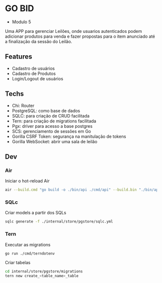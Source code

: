 # GO BID

- Modulo 5

Uma APP para gerenciar Leilões, onde usuarios autenticados podem adicionar produtos para venda e fazer propostas para o item anunciado até a finalização da sessão do Leilão.

## Features
- Cadastro de usuários
- Cadastro de Produtos
- Login/Logout de usuários

## Techs

- Chi: Router
- PostgreSQL: como base de dados
- SQLC: para criação de CRUD facilitada
- Tern: para criação de migrations facilitada
- Pgx: driver para acesso a base postgres
- SCS: gerenciamento de sessões em Go
- Gorilla CSRF Token: segurança na manitulação de tokens
- Gorilla WebSocket: abrir uma sala de leilão

## Dev

### Air

Iniciar o hot-reload Air
```bash
air --build.cmd "go build -o ./bin/api ./cmd/api" --build.bin "./bin/api"
```

### SQLc

Criar models a partir dos SQLs
```bash
sqlc generate -f ./internal/store/pgstore/sqlc.yml
```

### Tern

Executar as migrations
```bash
go run ./cmd/terndotenv
```

Criar tabelas
```bash
cd internal/store/pgstore/migrations
tern new create_<table_name>_table
```


